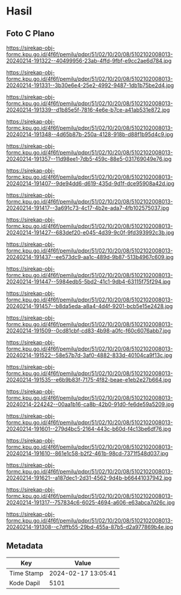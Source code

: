 # Hasil

## Foto C Plano

https://sirekap-obj-formc.kpu.go.id/4f6f/pemilu/pdpr/51/02/10/20/08/5102102008013-20240214-191322--40499956-23ab-4ffd-9fbf-e9cc2ae6d784.jpg

https://sirekap-obj-formc.kpu.go.id/4f6f/pemilu/pdpr/51/02/10/20/08/5102102008013-20240214-191331--3b30e6e4-25e2-4992-9487-1db1b75be2d4.jpg

https://sirekap-obj-formc.kpu.go.id/4f6f/pemilu/pdpr/51/02/10/20/08/5102102008013-20240214-191339--d1b85e5f-7816-4e6e-b7ce-a41ab531e872.jpg

https://sirekap-obj-formc.kpu.go.id/4f6f/pemilu/pdpr/51/02/10/20/08/5102102008013-20240214-191348--4d65b87b-250a-4128-918b-d88f1b95d4c9.jpg

https://sirekap-obj-formc.kpu.go.id/4f6f/pemilu/pdpr/51/02/10/20/08/5102102008013-20240214-191357--11d98ee1-7db5-459c-88e5-031769049e76.jpg

https://sirekap-obj-formc.kpu.go.id/4f6f/pemilu/pdpr/51/02/10/20/08/5102102008013-20240214-191407--9de94dd6-d619-435d-9d1f-dce95908a42d.jpg

https://sirekap-obj-formc.kpu.go.id/4f6f/pemilu/pdpr/51/02/10/20/08/5102102008013-20240214-191417--3a691c73-4c17-4b2e-ada7-4fb102575037.jpg

https://sirekap-obj-formc.kpu.go.id/4f6f/pemilu/pdpr/51/02/10/20/08/5102102008013-20240214-191427--683def20-e045-4d39-9c0f-9fd393992c3b.jpg

https://sirekap-obj-formc.kpu.go.id/4f6f/pemilu/pdpr/51/02/10/20/08/5102102008013-20240214-191437--ee573dc9-aa1c-489d-9b87-513b4967c609.jpg

https://sirekap-obj-formc.kpu.go.id/4f6f/pemilu/pdpr/51/02/10/20/08/5102102008013-20240214-191447--5984edb5-5bd2-41c1-9db4-63115f75f294.jpg

https://sirekap-obj-formc.kpu.go.id/4f6f/pemilu/pdpr/51/02/10/20/08/5102102008013-20240214-191457--b8da5eda-a8a4-4d4f-9201-bcb5e15e2428.jpg

https://sirekap-obj-formc.kpu.go.id/4f6f/pemilu/pdpr/51/02/10/20/08/5102102008013-20240214-191509--0cd81cbf-cd83-4b98-a0fc-f60c6076abb7.jpg

https://sirekap-obj-formc.kpu.go.id/4f6f/pemilu/pdpr/51/02/10/20/08/5102102008013-20240214-191522--58e57b7d-3af0-4882-833d-40104ca9f13c.jpg

https://sirekap-obj-formc.kpu.go.id/4f6f/pemilu/pdpr/51/02/10/20/08/5102102008013-20240214-191535--e6b9b83f-7175-4f82-beae-e1eb2e27b664.jpg

https://sirekap-obj-formc.kpu.go.id/4f6f/pemilu/pdpr/51/02/10/20/08/5102102008013-20240214-224242--00aa1b16-ca8b-42b0-91d0-fe6de59a5209.jpg

https://sirekap-obj-formc.kpu.go.id/4f6f/pemilu/pdpr/51/02/10/20/08/5102102008013-20240214-191601--279d4bc5-2164-443c-b60d-f4c13be6df76.jpg

https://sirekap-obj-formc.kpu.go.id/4f6f/pemilu/pdpr/51/02/10/20/08/5102102008013-20240214-191610--861e1c58-b2f2-461b-98cd-7371f548d037.jpg

https://sirekap-obj-formc.kpu.go.id/4f6f/pemilu/pdpr/51/02/10/20/08/5102102008013-20240214-191621--a187dec1-2d31-4562-9d4b-b66441037942.jpg

https://sirekap-obj-formc.kpu.go.id/4f6f/pemilu/pdpr/51/02/10/20/08/5102102008013-20240214-191317--757834c6-6025-4694-a606-e63abca7d26c.jpg

https://sirekap-obj-formc.kpu.go.id/4f6f/pemilu/pdpr/51/02/10/20/08/5102102008013-20240214-191308--c7dffb55-29bd-455a-87b5-d2a977869b4e.jpg


## Metadata

| Key        | Value               |
| ---------- | ------------------- |
| Time Stamp | 2024-02-17 13:05:41 |
| Kode Dapil | 5101                |




